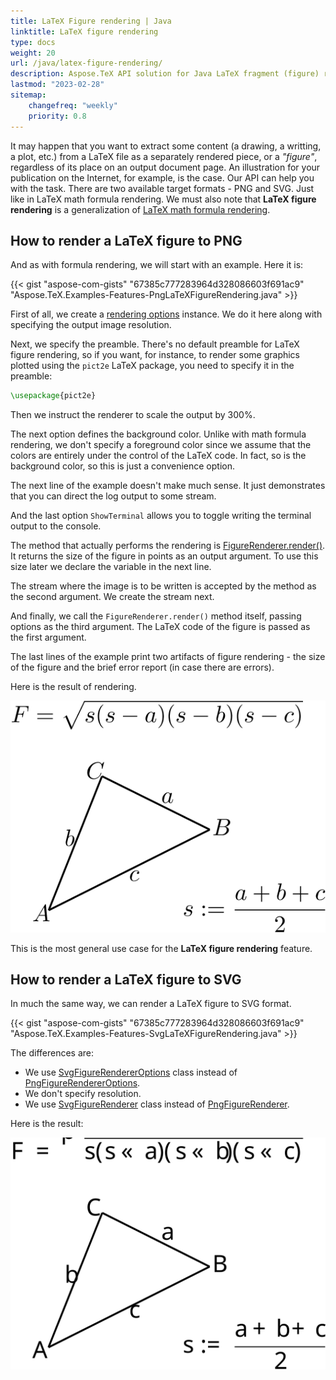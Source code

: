 ```yaml
---
title: LaTeX Figure rendering | Java
linktitle: LaTeX figure rendering
type: docs
weight: 20
url: /java/latex-figure-rendering/
description: Aspose.TeX API solution for Java LaTeX fragment (figure) rendering is described in this article. Learn the code examples on how to use the functionality.
lastmod: "2023-02-28"
sitemap:
    changefreq: "weekly"
    priority: 0.8
---
```


It may happen that you want to extract some content (a drawing, a writting, a plot, etc.) from a LaTeX file as a separately rendered piece, or a *"figure"*, regardless of its place on an output document page. An illustration for your publication on the Internet, for example, is the case. Our API can help you with the task. There are two available target formats - PNG and SVG. Just like in LaTeX math formula rendering. We must also note that **LaTeX figure rendering** is a generalization of [LaTeX math formula rendering](/tex/java/latex-math-formula-rendering).

## **How to render a LaTeX figure to PNG**

And as with formula rendering, we will start with an example. Here it is:

{{< gist "aspose-com-gists" "67385c777283964d328086603f691ac9" "Aspose.TeX.Examples-Features-PngLaTeXFigureRendering.java" >}}

First of all, we create a [rendering options](https://reference.aspose.com/tex/java/com.aspose.tex/PngFigureRendererOptions) instance. We do it here along with specifying the output image resolution.

Next, we specify the preamble. There's no default preamble for LaTeX figure rendering, so if you want, for instance, to render some graphics plotted using the `pict2e` LaTeX package, you need to specify it in the preamble:
```tex
\usepackage{pict2e}
```

Then we instruct the renderer to scale the output by 300%.

The next option defines the background color. Unlike with math formula rendering, we don't specify a foreground color since we assume that the colors are entirely under the control of the LaTeX code. In fact, so is the background color, so this is just a convenience option.

The next line of the example doesn't make much sense. It just demonstrates that you can direct the log output to some stream.

And the last option `ShowTerminal` allows you to toggle writing the terminal output to the console.

The method that actually performs the rendering is [FigureRenderer.render()](https://reference.aspose.com/tex/java/com.aspose.tex/FigureRenderer). It returns the size of the figure in points as an output argument. To use this size later we declare the variable in the next line.

The stream where the image is to be written is accepted by the method as the second argument. We create the stream next.

And finally, we call the `FigureRenderer.render()` method itself, passing options as the third argument. The LaTeX code of the figure is passed as the first argument.

The last lines of the example print two artifacts of figure rendering - the size of the figure and the brief error report (in case there are errors).

Here is the result of rendering.

[<img src="text-and-formula.png" title="LaTeX Figure rendering to PNG">](text-and-formula.png)

This is the most general use case for the **LaTeX figure rendering** feature.

## **How to render a LaTeX figure to SVG**

In much the same way, we can render a LaTeX figure to SVG format.

{{< gist "aspose-com-gists" "67385c777283964d328086603f691ac9" "Aspose.TeX.Examples-Features-SvgLaTeXFigureRendering.java" >}}

The differences are:
 * We use [SvgFigureRendererOptions](https://reference.aspose.com/tex/java/com.aspose.tex/SvgFigureRendererOptions) class instead of [PngFigureRendererOptions](https://reference.aspose.com/tex/java/com.aspose.tex/PngFigureRendererOptions).
 * We don't specify resolution.
 * We use [SvgFigureRenderer](https://reference.aspose.com/tex/java/com.aspose.tex/SvgFigureRenderer) class instead of [PngFigureRenderer](https://reference.aspose.com/tex/java/com.aspose.tex/PngFigureRenderer).
 
Here is the result:

[<img src="text-and-formula.svg" title="LaTeX Figure rendering to SVG">](text-and-formula.svg)